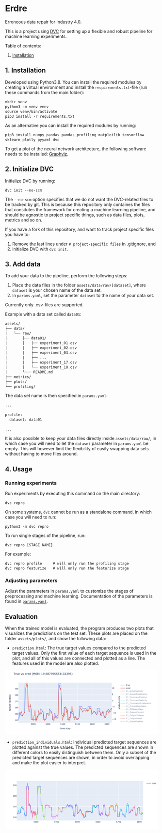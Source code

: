 # Erdre

Erroneous data repair for Industry 4.0.

This is a project using [DVC](https://dvc.org/) for setting up a flexible and
robust pipeline for machine learning experiments.

Table of contents:

1. [Installation](#1.-installation)


## 1. Installation

Developed using Python3.8. You can install the required modules by creating a
virtual environment and install the `requirements.txt`-file (run these commands
from the main folder):

```
mkdir venv
python3 -m venv venv
source venv/bin/activate
pip3 install -r requirements.txt
```

As an alternative you can install the required modules by running:

```
pip3 install numpy pandas pandas_profiling matplotlib tensorflow sklearn plotly pyyaml dvc
```

To get a plot of the neural network architecture, the following software needs
to be installed: [Graphviz](https://graphviz.org/about/).

## 2. Initialize DVC

Initialize DVC by running:

```
dvc init --no-scm
```

The `--no-scm` option specifies that we do not want the DVC-related files to be
tracked by git. This is because this repository only containes the files that
consitutes the framework for creating a machine learning pipeline, and should
be agnostic to project specific things, such as data files, plots, metrics and
so on.

If you have a fork of this repository, and want to track project specific
files you have to:

1. Remove the last lines under `# project-specific files` in .gitignore, and
2. Initialize DVC with `dvc init`.

## 3. Add data

To add your data to the pipeline, perform the following steps:

1. Place the data files in the folder `assets/data/raw/[dataset]`, where
   `dataset` is your chosen name of the data set.
2. In `params.yaml`, set the parameter `dataset` to the name of your data set.

Currently only .csv-files are supported.

Example with a data set called `data01`:

```
assets/
├── data/
|   └── raw/
|       ├── data01/
|       |   ├── experiment_01.csv
|       |   ├── experiment_02.csv
|       |   ├── experiment_03.csv
|       |   ├── ...
|       |   ├── experiment_17.csv
|       |   └── experiment_18.csv
|       └─── README.md
├── metrics/
├── plots/
└── profiling/
```

The data set name is then specified in `params.yaml`:

```
...

profile:
  dataset: data01

...

```

It is also possible to keep your data files directly inside `assets/data/raw/`,
in which case you will need to let the `dataset` parameter in `params.yaml` be
empty. This will however limit the flexibility of easily swapping data sets
without having to move files around.

## 4. Usage

### Running experiments

Run experiments by executing this command on the main directory:

```
dvc repro
```

On some systems, `dvc` cannot be run as a standalone command, in which case you
will need to run:

```
python3 -m dvc repro
```


To run single stages of the pipeline, run:
```
dvc repro [STAGE NAME]
```

For example:

```
dvc repro profile     # will only run the profiling stage
dvc repro featurize   # will only run the featurize stage
```


### Adjusting parameters

Adjust the parameters in `params.yaml` to customize the stages of preprocessing
and machine learning. Documentation of the parameters is found in
[`params.yaml`](https://github.com/SINTEF-9012/Erdre/blob/master/params.yaml).


## Evaluation

When the trained model is evaluated, the program produces two plots that
visualizes the predictions on the test set. These plots are placed on the
folder `assets/plots/`, and show the following data:

- `prediction.html`: The true target values compared to the predicted target
  values. Only the first value of each target sequence is used in the plot, and
  all of this values are connected and plotted as a line. The features used in
  the model are also plotted.

![Example of prediction.](img/prediction_example.png)

- `prediction_individuals.html`: Individual predicted target sequences are
  plotted against the true values. The predicted sequences are shown in
  different colors to easily distinguish between them. Only a subset of the
  predicted target sequences are shown, in order to avoid overlapping and make
  the plot easier to interpret.

![Example of individual predictions.](img/prediction_individuals_example.png)

